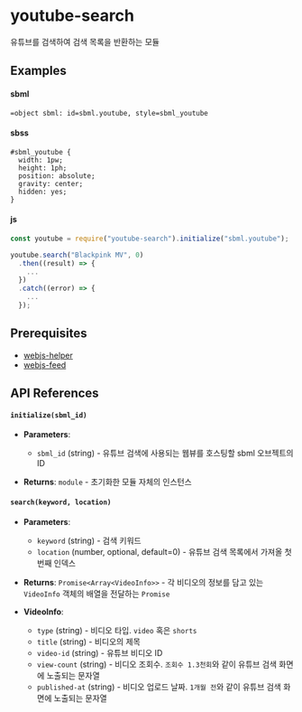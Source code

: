 # youtube-search

유튜브를 검색하여 검색 목록을 반환하는 모듈

## Examples

#### sbml
```sbml
=object sbml: id=sbml.youtube, style=sbml_youtube
```

#### sbss
```sbss
#sbml_youtube {
  width: 1pw;
  height: 1ph;
  position: absolute;
  gravity: center;
  hidden: yes;
}
```

#### js
```js
const youtube = require("youtube-search").initialize("sbml.youtube");

youtube.search("Blackpink MV", 0)
  .then((result) => {
    ...
  })
  .catch((error) => {
    ...
  });
```

## Prerequisites

- [webjs-helper](https://github.com/jamkit-modules/webjs-helper) 
- [webjs-feed](https://github.com/jamkit-modules/webjs-feed) 

## API References

#### `initialize(sbml_id)`

- **Parameters**:
  - `sbml_id` (string) - 유튜브 검색에 사용되는 웹뷰를 호스팅할 sbml 오브젝트의 ID

- **Returns**: `module` - 초기화한 모듈 자체의 인스턴스 

#### `search(keyword, location)`

- **Parameters**:
  - `keyword` (string) - 검색 키워드
  - `location` (number, optional, default=0) - 유튜브 검색 목록에서 가져올 첫번째 인덱스
 
- **Returns**: `Promise<Array<VideoInfo>>` - 각 비디오의 정보를 담고 있는 `VideoInfo` 객체의 배열을 전달하는 `Promise`

- **VideoInfo**:
  - `type` (string) - 비디오 타입. `video` 혹은 `shorts`
  - `title` (string) - 비디오의 제목
  - `video-id` (string) - 유튜브 비디오 ID
  - `view-count` (string) - 비디오 조회수. `조회수 1.3천회`와 같이 유튜브 검색 화면에 노출되는 문자열
  - `published-at` (string) - 비디오 업로드 날짜. `1개월 전`와 같이 유튜브 검색 화면에 노출되는 문자열
